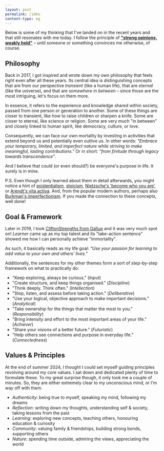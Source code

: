 ```yaml
---
layout: post
permalink: /imho
content-type: eg
---
```


Below is some of my thinking that I've landed on in the recent years and that still resonates with me today. I follow the principle of
[**"strong opinions, weakly held"**](https://static1.squarespace.com/static/660b48914fe4486aa3d2a1d7/t/66156b7fd198a83b16265af4/1712679808698/Pauleducomreviewmay98.pdf)
– until someone or something convinces me otherwise, of course.

## Philosophy
Back in 2017, I got inspired and wrote down my own philosophy that feels right even after all these years.
Its central idea is distinguishing concepts that are from our perspective *transient* (like a human life),
that are *eternal* (like the universe), and that are *somewhere in between* – since those are the most intriguing, let's focus on them more.

In essence, it refers to the experience and knowledge shared within society, passed from one person or generation to another.
Some of these things are closer to transient, like how to raise children or sharpen a knife. Some are closer to eternal, like science or religion.
Some are very much "in between" and closely linked to human spirit, like democracy, culture, or love.

Consequently, we can face our own mortality by investing in activities that extend beyond us and potentially even outlive us.
In other words: *"Embrace your temporary, limited, and imperfect nature while striving to make meaningful, lasting contributions."*
Or in short: *"from finitude through legacy towards transcendence"*.

And I believe that could (or even should?) be everyone's purpose in life. It surely is in mine.

P.S. Even though I only learned about them in detail afterwards, you might notice a hint of [existentialism](https://en.wikipedia.org/wiki/Existentialism), 
[stoicism](https://en.wikipedia.org/wiki/Stoicism), [Nietzsche's 'become who you are'](https://psyche.co/ideas/when-nietzsche-said-become-who-you-are-this-is-what-he-meant),
or [Arendt's vita activa](https://en.wikipedia.org/wiki/The_Human_Condition_(Arendt_book)). And, from the popular modern authors,
perhaps also [Burkman's imperfectionism](https://www.oliverburkeman.com/). If you made the connection to these concepts, well done!

## Goal & Framework
Later in 2019, I took [CliftonStrengths from Gallup](https://www.gallup.com/cliftonstrengths/en/home.aspx) and it was very much spot on!
*Learner* came up as my top talent and its "take-action sentence" showed me how I can personally achieve "immortality".

As such, it basically reads as my life goal: *"Use your passion for learning to add value to your own and others' lives."*

Additionally, the sentences for my other themes form a sort of step-by-step framework on what to practically do:
- "Keep exploring, always be curious." (*Input*)
- "Create structure, and keep things organised." (*Discipline*)
- "Think deeply. Think often." (*Intellection*)
- "Stop, listen, and assess before taking action." (*Deliberative*)
- "Use your logical, objective approach to make important decisions." (*Analytical*)
- "Take ownership for the things that matter the most to you." (*Responsibility*)
- "Bring intensity and effort to the most important areas of your life." (*Achiever*)
- "Share your visions of a better future." (*Futuristic*)
- "Help others see connections and purpose in everyday life." (*Connectedness*)

## Values & Principles
At the end of summer 2024, I thought I could set myself guiding principles revolving around my core values.
I sat down and dedicated plenty of time to formulate these. To my great surprise though, it only took me a couple of minutes.
So, they are either extremely clear to my unconscious mind, or I'm way off with them.

- *Authenticity*: being true to myself, speaking my mind, following my dreams
- *Reflection*: writing down my thoughts, understanding self & society, taking lessons from the past
- *Learning*: exploring new concepts, teaching others, honouring education & curiosity
- *Community*: valuing family & friendships, building strong bonds, supporting others
- *Nature*: spending time outside, admiring the views, appreciating the world
